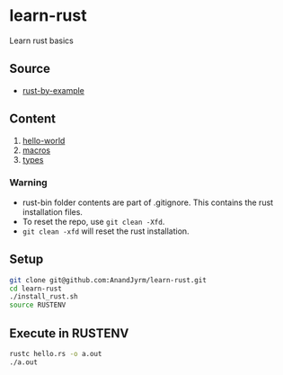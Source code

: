 # learn-rust

Learn rust basics

## Source

- [rust-by-example](https://doc.rust-lang.org/rust-by-example)

## Content

1. [hello-world](hello-world)
2. [macros](macros)
3. [types](types)

### Warning

- rust-bin folder contents are part of .gitignore. This contains the rust installation files.
- To reset the repo, use `git clean -Xfd`.
- `git clean -xfd` will reset the rust installation.

## Setup

```bash
git clone git@github.com:AnandJyrm/learn-rust.git
cd learn-rust
./install_rust.sh
source RUSTENV
```

## Execute in RUSTENV

```bash
rustc hello.rs -o a.out
./a.out
```
